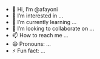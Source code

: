 - 👋 Hi, I’m @afayoni
- 👀 I’m interested in ...
- 🌱 I’m currently learning ...
- 💞️ I’m looking to collaborate on ...
- 📫 How to reach me ...
- 😄 Pronouns: ...
- ⚡ Fun fact: ...

<!---
afayoni/afayoni is a ✨ special ✨ repository because its `README.md` (this file) appears on your GitHub profile.
You can click the Preview link to take a look at your changes.
--->
